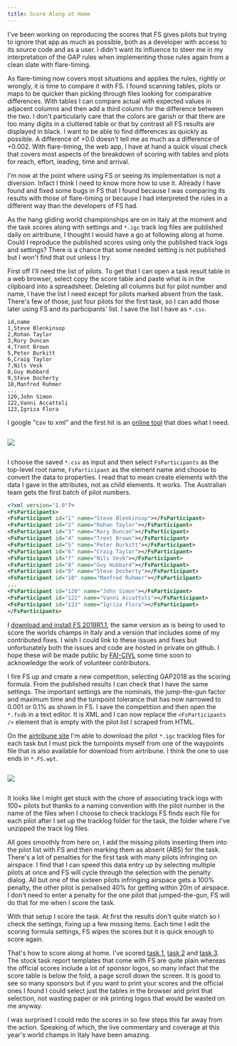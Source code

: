 ```yaml
---
title: Score Along at Home
---
```


I've been working on reproducing the scores that FS gives pilots but trying to
ignore that app as much as possible, both as a developer with access to its
source code and as a user. I didn't want its influence to steer me in my
interpretation of the GAP rules when implementing those rules again from
a clean slate with flare-timing.

As flare-timing now covers most situations and applies the rules, rightly or
wrongly, it is time to compare it with FS. I found scanning tables, plots or
maps to be quicker than picking through files looking for comparative
differences. With tables I can compare actual with expected values in adjacent
columns and then add a third column for the difference between the two.
I don't particularly care that the colors are garish or that there are too many
digits in a cluttered table or that by contrast all FS results are displayed in
black.  I want to be able to find differences as quickly as possible.
A difference of +0.0 doesn't tell me as much as a difference of +0.002. With
flare-timing, the web app, I have at hand a quick visual check that covers most
aspects of the breakdown of scoring with tables and plots for reach, effort,
leading, time and arrival.

I'm now at the point where using FS or seeing its implementation is not
a diversion. Infact I think I need to know more how to use it. Already I have
found and fixed some bugs in FS that I found because I was comparing its
results with those of flare-timing or because I had interpreted the rules in
a different way than the developers of FS had.

As the hang gliding world championships are on in Italy at the moment and the
task scores along with settings and `*.igc` track log files are published daily
on airtribune, I thought I would have a go at following along at home. Could
I reproduce the published scores using only the published track logs and
settings? There is a chance that some needed setting is not published but
I won't find that out unless I try.

First off I'll need the list of pilots. To get that I can open a task result
table in a web browser, select copy the score table and paste what is in the
clipboard into a spreadsheet. Deleting all columns but for pilot number and
name, I have the list I need except for pilots marked absent from the task.
There's few of those, just four pilots for the first task, so I can add those
later using FS and its participants' list. I save the list I have as `*.csv`.

```csv
id,name
1,Steve Blenkinsop
2,Rohan Taylor
3,Rory Duncan
4,Trent Brown
5,Peter Burkitt
6,Craig Taylor
7,Nils Vesk
8,Guy Hubbard
9,Steve Docherty
10,Manfred Ruhmer
...
120,John Simon
122,Vanni Accattoli
123,Igriza Flora
```

I google "csv to xml" and the first hit is an [online
tool](http://www.convertcsv.com/csv-to-xml.htm) that does what I need.

<div class="column is-one-third">
  <p class="image">
    <img src="/images/2019-07-20/csv-to-xml.png">
  </p>
</div>

I choose the saved `*.csv` as input and then select `FsParticipants` as the
top-level root name, `FsParticipant` as the element name and choose to convert
the data to properties. I read that to mean create elements with the data
I gave in the attributes, not as child elements. It works. The Australian team
gets the first batch of pilot numbers.

```xml
<?xml version="1.0"?>
<FsParticipants>
<FsParticipant id="1" name="Steve Blenkinsop"></FsParticipant>
<FsParticipant id="2" name="Rohan Taylor"></FsParticipant>
<FsParticipant id="3" name="Rory Duncan"></FsParticipant>
<FsParticipant id="4" name="Trent Brown"></FsParticipant>
<FsParticipant id="5" name="Peter Burkitt"></FsParticipant>
<FsParticipant id="6" name="Craig Taylor"></FsParticipant>
<FsParticipant id="7" name="Nils Vesk"></FsParticipant>
<FsParticipant id="8" name="Guy Hubbard"></FsParticipant>
<FsParticipant id="9" name="Steve Docherty"></FsParticipant>
<FsParticipant id="10" name="Manfred Ruhmer"></FsParticipant>
...
<FsParticipant id="120" name="John Simon"></FsParticipant>
<FsParticipant id="122" name="Vanni Accattoli"></FsParticipant>
<FsParticipant id="123" name="Igriza Flora"></FsParticipant>
</FsParticipants>
```

I [download and install FS
2019R1.1](http://fs.fai.org/trac/wiki/CurrentVersion), the same version as is
being to used to score the worlds champs in Italy and a version that includes
some of my contributed fixes. I wish I could link to these issues and fixes but
unfortunately both the issues and code are hosted in private on github. I hope
these will be made public by [FAI-CIVL](https://github.com/FAI-CIVL) some time
soon to acknowledge the work of volunteer contributors.

I fire FS up and create a new competition, selecting GAP2018 as the scoring
formula. From the published results I can check that I have the same settings.
The important settings are the nominals, the jump-the-gun factor and maximum
time and the turnpoint tolerance that has now narrowed to 0.001 or 0.1% as
shown in FS. I save the competition and then open the `*.fsdb` in a text
editor. It is XML and I can now replace the `<FsParticipants />` element that
is empty with the pilot list I scraped from HTML.

On the [airtribune site](https://airtribune.com/22nd-fai-world-hg-championship)
I'm able to download the pilot `*.igc` tracklog files for each task but I must
pick the turnpoints myself from one of the waypoints file that is also available for
download from airtribune. I think the one to use ends in `*.FS.wpt`.

<div class="column is-2">
  <p class="image">
    <img src="/images/2019-07-20/info-wpt-download.png">
  </p>
</div>

It looks like I might get stuck with the chore of
associating track logs with 100+ pilots but thanks to a naming convention with
the pilot number in the name of the files when I choose to check tracklogs FS
finds each file for each pilot after I set up the tracklog folder for the task,
the folder where I've unzipped the track log files.

All goes smoothly from here on, I add the missing pilots inserting them into
the pilot list with FS and then marking them as absent (ABS) for the task.
There's a lot of penalties for the first task with many pilots infringing on
airspace. I find that I can speed this data entry up by selecting multiple
pilots at once and FS will cycle through the selection with the penalty dialog.
All but one of the sixteen pilots infringing airspace gets a 100% penalty, the
other pilot is penalised 40% for getting within 20m of airspace. I don't need
to enter a penalty for the one pilot that jumped-the-gun, FS will do that for
me when I score the task.

With that setup I score the task. At first the results don't quite match so
I check the settings, fixing up a few missing items. Each time I edit the
scoring formula settings, FS wipes the scores but it is quick enough to score
again.

That's how to score along at home. I've scored [task
1](http://2019-italy.flaretiming.com/fs-report/task1), [task
2](http://2019-italy.flaretiming.com/fs-report/task2) and [task
3](http://2019-italy.flaretiming.com/fs-report/task3). The stock task report
templates that come with FS are quite plain whereas the official scores include
a lot of sponsor logos, so many infact that the score table is below the fold,
a page scroll down the screen. It is good to see so many sponsors but if you
want to print your scores and the official ones I found I could select just the
tables in the browser and print that selection, not wasting paper or ink
printing logos that would be wasted on me anyway.

I was surprised I could redo the scores in so few steps this far away from
the action. Speaking of which, the live commentary and coverage at this year's
world champs in Italy have been amazing.
